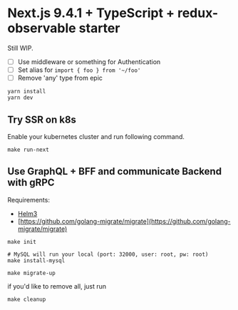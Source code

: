 # Next.js 9.4.1 + TypeScript + redux-observable starter

Still WIP.

- [ ] Use middleware or something for Authentication
- [ ] Set alias for `import { foo } from '~/foo'`
- [ ] Remove 'any' type from epic

```
yarn install
yarn dev
```

## Try SSR on k8s

Enable your kubernetes cluster and run following command.

```
make run-next
```

## Use GraphQL + BFF and communicate Backend with gRPC

Requirements:
- [Helm3](https://helm.sh/docs/intro/install/)
- [https://github.com/golang-migrate/migrate](https://github.com/golang-migrate/migrate)

```
make init

# MySQL will run your local (port: 32000, user: root, pw: root)
make install-mysql

make migrate-up

```

if you'd like to remove all, just run

```
make cleanup
```

